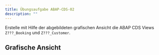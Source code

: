 ```yaml
---
title: Übungsaufgabe ABAP-CDS-02
description: ""
---
```


Erstelle mit Hilfe der abgebildeten grafischen Ansicht die ABAP CDS Views `Z???_Booking` und `Z???_Customer`.

## Grafische Ansicht



